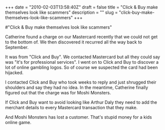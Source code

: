 +++
date = "2010-02-03T13:58:40Z"
draft = false
title = "Click & Buy make themselves look like scammers"
description = ""
slug = "click-buy-make-themselves-look-like-scammers"
+++

#"Click & Buy make themselves look like scammers"


 Catherine found a charge on our Mastercard recently that we could not get to the bottom of. We then discovered it recurred all the way back to September. <p />It was from &quot;Click and Buy&quot;. We contacted Mastercard but all they could say was &quot;it&#39;s for professional services&quot;. I went on to Click and Buy to discover a lot of online gambling logos. So of course we suspected the card had been hijacked.<p /> I contacted Click and Buy who took weeks to reply and just shrugged their shoulders and say they had no idea. In the meantime, Catherine finally figured out that the charge was for Moshi Monsters.<p />If Click and Buy want to avoid looking like Arthur Daly they need to add the merchant details to every Mastercard transaction that they make.<p /> And Moshi Monsters has lost a customer. That&#39;s stupid money for a kids online game.<br />
 